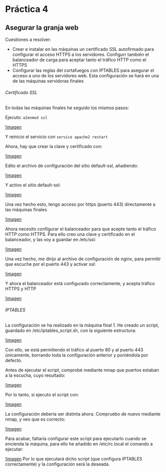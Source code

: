 # Práctica 4

## Asegurar la granja web

Cuestiones a resolver:

 - Crear e instalar en las máquinas un certificado SSL autofirmado para configurar el acceso HTTPS a los servidores. Configurr también el balanceador de carga para aceptar tanto el tráfico HTTP como el HTTPS
 - Configurar las reglas del cortafuegos con IPTABLES para asegurar el acceso a uno de los servidores web. Esta configuración se hará en una de las máquinas servidoras finales



###### Certificado SSL

En todas las máquinas finales he seguido los mismos pasos:

Ejecuto: `a2enmod ssl`

[!imagen](https://github.com/TehRibbon/SWAP/blob/master/Practica4/Capturas/1.png)

Y reinicio el servicio con `service apache2 restart`

Ahora, hay que crear la clave y certificado con:

[!imagen](https://github.com/TehRibbon/SWAP/blob/master/Practica4/Capturas/2.png)

Edito el archivo de configuración del sitio default-ssl, añadiendo:

[!imagen](https://github.com/TehRibbon/SWAP/blob/master/Practica4/Capturas/3.png)

Y activo el sitio default-ssl:

[!imagen](https://github.com/TehRibbon/SWAP/blob/master/Practica4/Capturas/4.png)

Una vez hecho esto, tengo acceso por https (puerto 443) directamente a las máquinas finales

[!imagen](https://github.com/TehRibbon/SWAP/blob/master/Practica4/Capturas/5.png)

Ahora necesito configurar el balanceador para que acepte tanto el tráfico HTTP como HTTPS. Para ello creo una clave y certificado en el balanceador, y las voy a guardar en /etc/ssl:

[!imagen](https://github.com/TehRibbon/SWAP/blob/master/Practica4/Capturas/6.png)

Una vez hecho, me dirijo al archivo de configuración de nginx, para permitir que escuche por el puerto 443 y activar ssl:

[!imagen](https://github.com/TehRibbon/SWAP/blob/master/Practica4/Capturas/7.png)

Y ahora el balanceador está configurado correctamente, y acepta tráfico HTTPS y HTTP

[!imagen](https://github.com/TehRibbon/SWAP/blob/master/Practica4/Capturas/8.png)

###### IPTABLES

La configuración se ha realizado en la máquina final 1. He creado un script, guardado en /etc/iptables_script.sh, con la siguiente estructura:

[!imagen](https://github.com/TehRibbon/SWAP/blob/master/Practica4/Capturas/10.png)

Con ello, se está permitiendo el tráfico al puerto 80 y al puerto 443 únicamente, borrando toda la configuración anterior y poniéndola por defecto.

Antes de ejecutar el script, comprobé mediante nmap que puertos estaban a la escucha, cuyo resultado:

[!imagen](https://github.com/TehRibbon/SWAP/blob/master/Practica4/Capturas/12.png)

Por lo tanto, si ejecuto el script con:

[!imagen](https://github.com/TehRibbon/SWAP/blob/master/Practica4/Capturas/11.png)

La configuración debería ser distinta ahora. Compruebo de nuevo mediante nmap, y veo que es correcto:

[!imagen](https://github.com/TehRibbon/SWAP/blob/master/Practica4/Capturas/13.png)

Para acabar, faltaría configurar este script para ejecutarlo cuando se encienda la máquina, para ello he añadido en /etc/rc.local el comando a ejecutar:

[!imagen](https://github.com/TehRibbon/SWAP/blob/master/Practica4/Capturas/reboot.png)
Por lo que ejecutará dicho script (que configura IPTABLES correctamente) y la configuración será la deseada.
